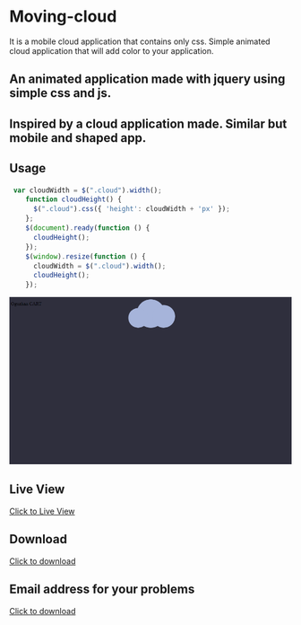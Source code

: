# Moving-cloud
 It is a mobile cloud application that contains only css.   Simple animated cloud application that will add color to your application.



## An animated application made with jquery using simple css and js.

## Inspired by a cloud application made. Similar but mobile and shaped app.
## Usage

```js
 var cloudWidth = $(".cloud").width();
    function cloudHeight() {
      $(".cloud").css({ 'height': cloudWidth + 'px' });
    };
    $(document).ready(function () {
      cloudHeight();
    });
    $(window).resize(function () {
      cloudWidth = $(".cloud").width();
      cloudHeight();
    });
```





<img src="blutu.PNG">






## Live View
[Click to Live View](https://codepen.io/oguzhan1881/pen/BaQgbzo)



## Download
[Click to download](https://codepen-api-export-production.s3.us-west-2.amazonaws.com/zip/PEN/BaQgbzo/1616162535498/CodePen_Export_BaQgbzo.zip)

## Email address for your problems
[Click to download](oguzhancart1@gmail.com)
